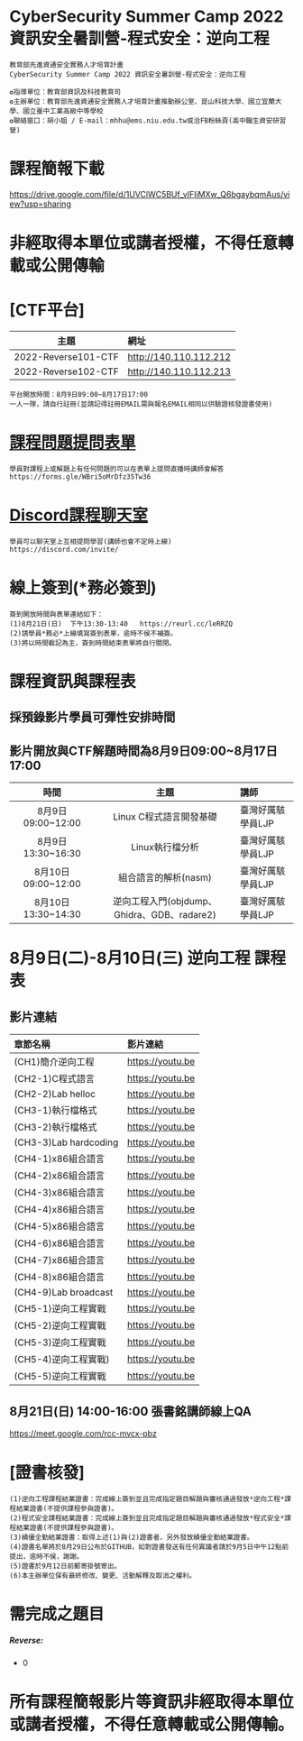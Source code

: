 # CyberSecurity Summer Camp 2022 資訊安全暑訓營-程式安全：逆向工程
```
教育部先進資通安全實務人才培育計畫
CyberSecurity Summer Camp 2022 資訊安全暑訓營-程式安全：逆向工程
   
✪指導單位：教育部資訊及科技教育司
✪主辦單位：教育部先進資通安全實務人才培育計畫推動辦公室、崑山科技大學、國立宜蘭大學、國立臺中工業高級中等學校
✪聯絡窗口：胡小姐 / E-mail：mhhu@ems.niu.edu.tw或洽FB粉絲頁(高中職生資安研習營)
```
# 課程簡報下載
https://drive.google.com/file/d/1UVClWC5BUf_vlFIiMXw_Q6bgaybqmAus/view?usp=sharing

# 非經取得本單位或講者授權，不得任意轉載或公開傳輸

# [CTF平台]
|主題|網址|
|:----:|:------|
|2022-Reverse101-CTF|http://140.110.112.212|
|2022-Reverse102-CTF|http://140.110.112.213|
```
平台開放時間：8月9日09:00~8月17日17:00
一人一隊，請自行註冊(並請記得註冊EMAIL需與報名EMAIL相同以供驗證核發證書使用)
```


# [課程問題提問表單](https://forms.gle/WBri5oMrDfz35Tw36)
```
學員對課程上或解題上有任何問題的可以在表單上提問直播時講師會解答
https://forms.gle/WBri5oMrDfz35Tw36
```


# [Discord課程聊天室](https://discord.com/invite/)
```
學員可以聊天室上互相提問學習(講師也會不定時上線)
https://discord.com/invite/
```


# 線上簽到(*務必簽到)
```
簽到開放時間與表單連結如下：
(1)8月21日(日)  下午13:30-13:40   https://reurl.cc/leRRZQ
(2)請學員*務必*上線填寫簽到表單，逾時不侯不補簽。
(3)將以時間截記為主，簽到時間結束表單將自行關閉。
```


#  課程資訊與課程表
## 採預錄影片學員可彈性安排時間
## 影片開放與CTF解題時間為8月9日09:00~8月17日17:00
|時間|主題|講師|
|:----:|:----:|:------|
|8月9日09:00~12:00|Linux C程式語言開發基礎|臺灣好厲駭學員LJP|
|8月9日13:30~16:30|Linux執行檔分析|臺灣好厲駭學員LJP|
|8月10日09:00~12:00|組合語言的解析(nasm)|臺灣好厲駭學員LJP|
|8月10日13:30~14:30|逆向工程入門(objdump、Ghidra、GDB、radare2)|臺灣好厲駭學員LJP|


# 8月9日(二)-8月10日(三) 逆向工程  課程表
## 影片連結
|章節名稱|影片連結|
|:------|:-------------|
|(CH1)簡介逆向工程|https://youtu.be|
|(CH2-1)C程式語言|https://youtu.be|
|(CH2-2)Lab helloc|https://youtu.be|
|(CH3-1)執行檔格式|https://youtu.be|
|(CH3-2)執行檔格式|https://youtu.be|
|(CH3-3)Lab hardcoding|https://youtu.be|
|(CH4-1)x86組合語言|https://youtu.be|
|(CH4-2)x86組合語言|https://youtu.be|
|(CH4-3)x86組合語言|https://youtu.be|
|(CH4-4)x86組合語言|https://youtu.be|
|(CH4-5)x86組合語言|https://youtu.be|
|(CH4-6)x86組合語言|https://youtu.be|
|(CH4-7)x86組合語言|https://youtu.be|
|(CH4-8)x86組合語言|https://youtu.be|
|(CH4-9)Lab broadcast|https://youtu.be|
|(CH5-1)逆向工程實戰|https://youtu.be|
|(CH5-2)逆向工程實戰|https://youtu.be|
|(CH5-3)逆向工程實戰|https://youtu.be|
|(CH5-4)逆向工程實戰)|https://youtu.be|
|(CH5-5)逆向工程實戰|https://youtu.be|


## 8月21日(日) 14:00-16:00 張書銘講師線上QA
https://meet.google.com/rcc-mvcx-pbz


# [證書核發]
```
(1)逆向工程課程結業證書：完成線上簽到並且完成指定題目解題與審核通過發放*逆向工程*課程結業證書(不提供課程參與證書)。
(2)程式安全課程結業證書：完成線上簽到並且完成指定題目解題與審核通過發放*程式安全*課程結業證書(不提供課程參與證書)。
(3)績優全勤結業證書：取得上述(1)與(2)證書者，另外發放績優全勤結業證書。
(4)證書名單將於8月29日公布於GITHUB，如對證書發送有任何異議者請於9月5日中午12點前提出，逾時不侯，謝謝。
(5)證書於9月12日前郵寄掛號寄出。
(6)本主辦單位保有最終修改、變更、活動解釋及取消之權利。 
```


#  需完成之題目      
##### Reverse:
  - 0


#  所有課程簡報影片等資訊非經取得本單位或講者授權，不得任意轉載或公開傳輸。
